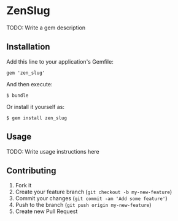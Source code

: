 # ZenSlug

TODO: Write a gem description

## Installation

Add this line to your application's Gemfile:

    gem 'zen_slug'

And then execute:

    $ bundle

Or install it yourself as:

    $ gem install zen_slug

## Usage

TODO: Write usage instructions here

## Contributing

1. Fork it
2. Create your feature branch (`git checkout -b my-new-feature`)
3. Commit your changes (`git commit -am 'Add some feature'`)
4. Push to the branch (`git push origin my-new-feature`)
5. Create new Pull Request

